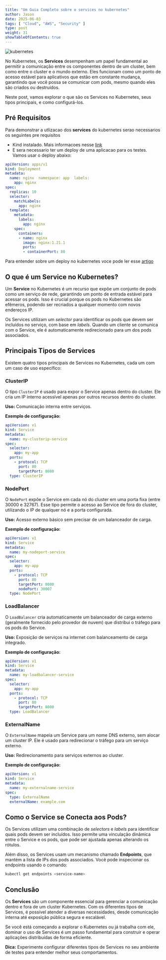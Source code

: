 ```yaml
---
title: "Um Guia Completo sobre o services no kubernetes"
author: Jason
date: 2025-06-03
tags: [ "Cloud", "AWS", "Security" ]
type: post
weight: 31
showTableOfContents: true
---
```

![kubernetes](https://jjasonhenrique.github.io/blog/images/kubernetes.jpg)

No Kubernetes, os **Services** desempenham um papel fundamental ao permitir a comunicação entre os componentes dentro de um cluster, bem como entre o cluster e o mundo externo. Eles funcionam como um ponto de acesso estável para aplicativos que estão em constante mudança, garantindo que você possa se comunicar com pods, mesmo quando eles são criados ou destruídos.

Neste post, vamos explorar o que são os Services no Kubernetes, seus tipos principais, e como configurá-los.

## Pré Requisitos

Para demonstrar a utlizacao dos **services** do kubernetes serao necessarios os seguintes pre requisitos

- Kind instalado. Mais informacoes nesse [link](https://jjasonhenrique.github.io/blog/posts/2023/2023-11-15-criando-um-cluster-local-de-kubernetes-com-o-kind/)
- E sera necessario ter um deploy de uma aplicacao para os testes. Vamos usar o deploy abaixo:
```yaml
apiVersion: apps/v1
kind: Deployment
metadata:
  name: nginx  namespace: app  labels:
    app: nginx
spec:
  replicas: 10
  selector:
    matchLabels:
      app: nginx
  template:
    metadata:
      labels:
        app: nginx
    spec:
      containers:
      - name: nginx
        image: nginx:1.21.1
        ports:
        - containerPort: 80
```
Para entender sobre um deploy no kubernetes voce pode ler esse [artigo](https://jjasonhenrique.github.io/blog/posts/2024/2024-10-12-kubernetes-entenda-daemonset-deployment-e-statefulset/)

## O que é um Service no Kubernetes?

Um **Service** no Kubernetes é um recurso que expõe um conjunto de pods como um serviço de rede, garantindo um ponto de entrada estável para acessar os pods. Isso é crucial porque os pods no Kubernetes são efêmeros, podendo ser recriados a qualquer momento com novos endereços IP.

Os Services utilizam um *selector* para identificar os pods que devem ser incluídos no serviço, com base em *labels*. Quando um cliente se comunica com o Service, ele é automaticamente redirecionado para um dos pods associados.

## Principais Tipos de Services

Existem quatro tipos principais de Services no Kubernetes, cada um com um caso de uso específico:

### ClusterIP

O tipo `ClusterIP` é usado para expor o Service apenas dentro do cluster. Ele cria um IP interno acessível apenas por outros recursos dentro do cluster.

**Uso:** Comunicação interna entre serviços.

**Exemplo de configuração:**

```yaml
apiVersion: v1
kind: Service
metadata:
  name: my-clusterip-service
spec:
  selector:
    app: my-app
  ports:
    - protocol: TCP
      port: 80
      targetPort: 8080
  type: ClusterIP
```

### NodePort

O `NodePort` expõe o Service em cada nó do cluster em uma porta fixa (entre 30000 e 32767). Esse tipo permite o acesso ao Service de fora do cluster, utilizando o IP de qualquer nó e a porta configurada.

**Uso:** Acesso externo básico sem precisar de um balanceador de carga.

**Exemplo de configuração:**

```yaml
apiVersion: v1
kind: Service
metadata:
  name: my-nodeport-service
spec:
  selector:
    app: my-app
  ports:
    - protocol: TCP
      port: 80
      targetPort: 8080
      nodePort: 30007
  type: NodePort
```

### LoadBalancer

O `LoadBalancer` cria automaticamente um balanceador de carga externo (geralmente fornecido pelo provedor de nuvem) que distribui o tráfego para os pods do Service.

**Uso:** Exposição de serviços na internet com balanceamento de carga integrado.

**Exemplo de configuração:**

```yaml
apiVersion: v1
kind: Service
metadata:
  name: my-loadbalancer-service
spec:
  selector:
    app: my-app
  ports:
    - protocol: TCP
      port: 80
      targetPort: 8080
  type: LoadBalancer
```

### ExternalName

O `ExternalName` mapeia um Service para um nome DNS externo, sem alocar um cluster IP. Ele é usado para redirecionar o tráfego para um serviço externo.

**Uso:** Redirecionamento para serviços externos ao cluster.

**Exemplo de configuração:**

```yaml
apiVersion: v1
kind: Service
metadata:
  name: my-externalname-service
spec:
  type: ExternalName
  externalName: example.com
```

## Como o Service se Conecta aos Pods?

Os Services utilizam uma combinação de *selectors* e *labels* para identificar quais pods devem ser incluídos. Isso permite uma vinculação dinâmica entre o Service e os pods, que pode ser ajustada apenas alterando os rótulos.

Além disso, os Services usam um mecanismo chamado **Endpoints**, que mantém a lista de IPs dos pods associados. Você pode inspecionar os endpoints usando o comando:

```bash
kubectl get endpoints <service-name>
```

## Conclusão

Os **Services** são um componente essencial para gerenciar a comunicação dentro e fora de um cluster Kubernetes. Com os diferentes tipos de Services, é possível atender a diversas necessidades, desde comunicação interna até exposição pública segura e escalável.

Se você está começando a explorar o Kubernetes ou já trabalha com ele, dominar o uso de Services é um passo fundamental para construir e operar aplicações distribuídas de forma eficiente.

**Dica:** Experimente configurar diferentes tipos de Services no seu ambiente de testes para entender melhor seus comportamentos.